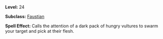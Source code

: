 <!-- TITLE: Spell: Hungry Vultures -->
<!-- SUBTITLE:  -->

**Level:** 24

**Subclass:** [Faustian](faustian)

**Spell Effect:** Calls the attention of a dark pack of hungry vultures to swarm your target and pick at their flesh.